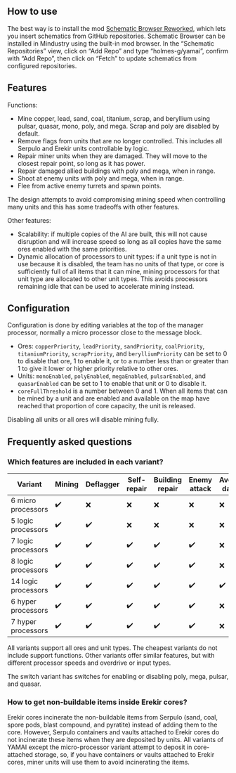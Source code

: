 ## How to use

The best way is to install the mod [Schematic Browser Reworked](https://github.com/StormyBytes/mindustry-schematic-browser), which lets you insert schematics from GitHub repositories. Schematic Browser can be installed in Mindustry using the built-in mod browser. In the “Schematic Repositories” view, click on “Add Repo” and type “holmes-g/yamai”, confirm with “Add Repo”, then click on “Fetch” to update schematics from configured repositories.

## Features

Functions:

* Mine copper, lead, sand, coal, titanium, scrap, and beryllium using pulsar, quasar, mono, poly, and mega. Scrap and poly are disabled by default.
* Remove flags from units that are no longer controlled. This includes all Serpulo and Erekir units controllable by logic.
* Repair miner units when they are damaged. They will move to the closest repair point, so long as it has power.
* Repair damaged allied buildings with poly and mega, when in range.
* Shoot at enemy units with poly and mega, when in range.
* Flee from active enemy turrets and spawn points.


The design attempts to avoid compromising mining speed when controlling many units and this has some tradeoffs with other features.

Other features:

* Scalability: if multiple copies of the AI are built, this will not cause disruption and will increase speed so long as all copies have the same ores enabled with the same priorities.
* Dynamic allocation of processors to unit types: if a unit type is not in use because it is disabled, the team has no units of that type, or core is sufficiently full of all items that it can mine, mining processors for that unit type are allocated to other unit types. This avoids processors remaining idle that can be used to accelerate mining instead.

## Configuration

Configuration is done by editing variables at the top of the manager processor, normally a micro processor close to the message block.

* Ores: `copperPriority`, `leadPriority`, `sandPriority`, `coalPriority`, `titaniumPriority`, `scrapPriority`, and `berylliumPriority` can be set to 0 to disable that ore, 1 to enable it, or to a number less than or greater than 1 to give it lower or higher priority relative to other ores.
* Units: `monoEnabled`, `polyEnabled`, `megaEnabled`, `pulsarEnabled`, and `quasarEnabled` can be set to 1 to enable that unit or 0 to disable it.
* `coreFullThreshold` is a number between 0 and 1. When all items that can be mined by a unit and are enabled and available on the map have reached that proportion of core capacity, the unit is released.

Disabling all units or all ores will disable mining fully.

## Frequently asked questions

### Which features are included in each variant?

| Variant | Mining | Deflagger | Self-repair | Building repair | Enemy attack | Avoiding danger |
| --- | --- | --- | --- | --- | --- | ---
| 6 micro processors | ✔️ | :x: | :x: | :x: | :x: | :x:
| 5 logic processors | ✔️ | ✔️ | :x: | :x: | :x: | :x:
| 7 logic processors | ✔️ | ✔️ | ✔️ | ✔️ | ✔️ | :x:
| 8 logic processors | ✔️ | ✔️ | ✔️ | ✔️ | ✔️ | :x:
| 14 logic processors | ✔️ | ✔️ | ✔️ | ✔️ | ✔️ | ✔️
| 6 hyper processors | ✔️ | ✔️ | ✔️ | ✔️ | ✔️ | :x:
| 7 hyper processors | ✔️ | ✔️ | ✔️ | ✔️ | ✔️ | :x:

All variants support all ores and unit types. The cheapest variants do not include support functions. Other variants offer similar features, but with different processor speeds and overdrive or input types.

The switch variant has switches for enabling or disabling poly, mega, pulsar, and quasar.

### How to get non-buildable items inside Erekir cores?

Erekir cores incinerate the non-buildable items from Serpulo (sand, coal, spore pods, blast compound, and pyratite) instead of adding them to the core. However, Serpulo containers and vaults attached to Erekir cores do not incinerate these items when they are deposited by units. All variants of YAMAI except the micro-processor variant attempt to deposit in core-attached storage, so, if you have containers or vaults attached to Erekir cores, miner units will use them to avoid incinerating the items.
